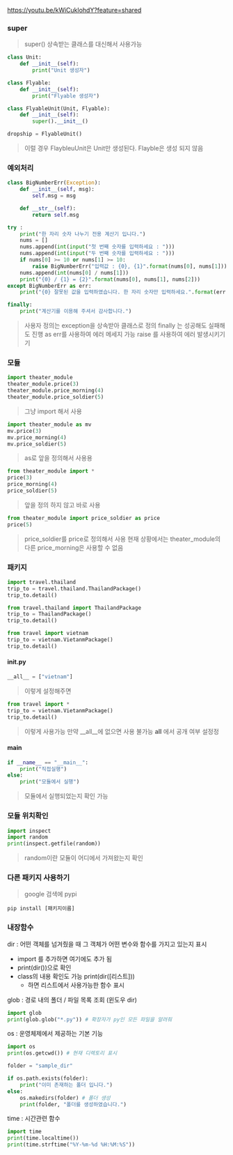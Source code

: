 
https://youtu.be/kWiCuklohdY?feature=shared


### super
> super() 상속받는 클래스를 대신해서 사용가능

```py
class Unit:
    def __init__(self):
        print("Unit 생성자")

class Flyable:
    def __init__(self):
        print("Flyable 생성자")

class FlyableUnit(Unit, Flyable):
    def __init__(self):
        super().__init__()

dropship = FlyableUnit()
```

> 이럴 경우 FlaybleuUnit은 Unit만 생성된다. Flayble은 생성 되지 않음

### 예외처리

```py
class BigNumberErr(Exception):
    def __init__(self, msg):
        self.msg = msg

    def __str__(self):
        return self.msg

try :
    print("한 자리 숫자 나누기 전용 계산기 입니다.")
    nums = []
    nums.append(int(input("첫 번째 숫자를 입력하세요 : ")))
    nums.append(int(input("두 번째 숫자를 입력하세요 : ")))
    if nums[0] >= 10 or nums[1] >= 10:
        raise BigNumberErr("입력값 : {0}, {1}".format(nums[0], nums[1]))
    nums.append(int(nums[0] / nums[1]))
    print("{0} / {1} = {2}".format(nums[0], nums[1], nums[2]))
except BigNumberErr as err:
    print("{0} 잘못된 값을 입력하였습니다. 한 자리 숫자만 입력하세요.".format(err))

finally:
    print("계산기를 이용해 주셔서 감사합니다.")
```

> 사용자 정의는 exception을 상속받아 클래스로 정의
> finally 는 성공해도 실패해도 진행
> as err를 사용하여 에러 메세지 가능
> raise 를 사용하여 에러 발생시키기기


### 모듈

```py
import theater_module
theater_module.price(3)
theater_module.price_morning(4)
theater_module.price_soldier(5)
```

> 그냥 import 해서 사용

```py
import theater_module as mv
mv.price(3)
mv.price_morning(4)
mv.price_soldier(5)
```

> as로 앞을 정의해서 사용용


```py
from theater_module import *
price(3)
price_morning(4)
price_soldier(5)
```

> 앞을 정의 하지 않고 바로 사용

```py
from theater_module import price_soldier as price
price(5)
```

> price_soldier를 price로 정의해서 사용
> 현재 상황에서는 theater_module의 다른 price_morning은 사용할 수 없음

### 패키지

```py
import travel.thailand
trip_to = travel.thailand.ThailandPackage()
trip_to.detail()

from travel.thailand import ThailandPackage
trip_to = ThailandPackage()
trip_to.detail()

from travel import vietnam
trip_to = vietnam.VietanmPackage()
trip_to.detail()
```


#### __init__.py
```py
__all__ = ["vietnam"]
```

> 이렇게 설정해주면

```py
from travel import * 
trip_to = vietnam.VietanmPackage()
trip_to.detail()
```

> 이렇게 사용가능
> 만약 __all__에 없으면 사용 불가능
> __all__ 에서 공개 여부 설정정

#### __main__

```py
if __name__ == "__main__":
    print("직접실행")
else:
    print("모듈에서 실행")
```
> 모듈에서 실행되었는지 확인 가능

### 모듈 위치확인

```py
import inspect
import random
print(inspect.getfile(random))
```
> random이란 모듈이 어디에서 가져왔는지 확인

### 다른 패키지 사용하기

> google 검색에 pypi

```
pip install [패키지이름]
```

### 내장함수

dir : 어떤 객체를 넘겨줬을 때 그 객체가 어떤 변수와 함수를 가지고 있는지 표시
- import 를 추가하면 여기에도 추가 됨
- print(dir())으로 확인
- class의 내용 확인도 가능 print(dir([리스트]))
    - 하면 리스트에서 사용가능한 함수 표시

glob : 경로 내의 폴더 / 파일 목록 조회 (윈도우 dir)

```py
import glob
print(glob.glob("*.py")) # 확장자가 py인 모든 파일을 알려줘
```

os : 운영체제에서 제공하는 기본 기능
```py
import os
print(os.getcwd()) # 현재 디렉토리 표시

folder = "sample_dir"

if os.path.exists(folder):
    print("이미 존재하는 폴더 입니다.")
else:
    os.makedirs(folder) # 폴더 생성
    print(folder, "폴더를 생성하였습니다.")
```

time : 시간관련 함수

```py
import time
print(time.localtime())
print(time.strftime("%Y-%m-%d %H:%M:%S"))
```

